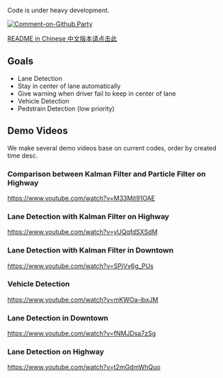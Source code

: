 Code is under heavy development.

[![Comment-on-Github.Party](https://img.shields.io/badge/Comment%20on-Github.Party-yellow.svg)](https://github.party/item?id=53)

[README in Chinese 中文版本请点击此](README.zh_CN.md)


## Goals

* Lane Detection
* Stay in center of lane automatically
* Give warning when driver fail to keep in center of lane
* Vehicle Detection
* Pedstrain Detection (low priority)

## Demo Videos

We make several demo videos base on current codes, order by created time desc.


### Comparison between Kalman Filter and Particle Filter on Highway

https://www.youtube.com/watch?v=M33Mit91OAE


### Lane Detection with Kalman Filter on Highway

https://www.youtube.com/watch?v=yUQqfdSXSdM


### Lane Detection with Kalman Filter in Downtown

https://www.youtube.com/watch?v=SPjVy6g_PUs


### Vehicle Detection

https://www.youtube.com/watch?v=mKWOa-jbxJM


### Lane Detection in Downtown

https://www.youtube.com/watch?v=fNMJDsa7zSg


### Lane Detection on Highway

https://www.youtube.com/watch?v=t2mGdmWhQuo


